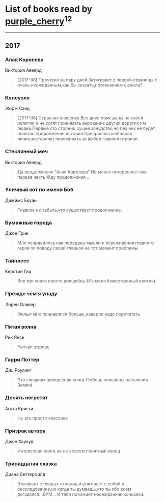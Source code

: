 # List of books read by [purple_cherry](https://plus.google.com/106005619986229944459)<sup>12</sup>
---

## 2017

### Алая Королева
Виктория Авеярд
> [2017-08] Прочтено за пару дней.Затягивает с первой страницы,с очень неожиданным,как бы сказать,протеканием сюжета?


### Консуэло
Жорж Санд
> [2017-08] Странная классика.Все дико помешаны на своей религии и не хотят принимать верование других дорогих им людей.Первые сто страниц сущее занудство,но без них не будет понятно продолжение истории.Прекрасная любовная линия,заставляет переживать за выбор главной героини


### Стеклянный меч
Виктория Авеярд
> Да,продолжение "Алая Королева".Не менее интереснее чем первая часть.Жду продолжения...


### Уличный кот по имени Боб
Джеймс Боуэн
> Главное не забыть,что существует продолжение.


### Бумажные города
Джон Грин
> Мне понравилось как переданы мысли и переживания главного героя по поводу своей главной на тот момент проблемы


### Тайплесс
Керстин Гир
> Все три книги просто волшебны.(Из меня божественный критик)


### Прежде чем я упаду
Лорен Оливер
> Фильм мне понравился больше,наверно надо перечитать


### Пятая волна
Рик Янси
> Parivan фореве


### Гарри Поттер
Дж. Роулинг
> Это слишком прекрасная книга.Любовь половины населения Земли)


### Десять негретят
Агата Кристи
> Ну это просто классика


### Призрак автора
Джон Харвуд
> Интересная книга,но не совсем понятный конец


### Тринадцатая сказка
Диана Сеттерфилд
> Втягивает с первых страниц и утягивает с собой в расследование,но когда ты думаешь,что ты обо всем догадался...БУМ... И тебя поражает неожиданная концовка.



